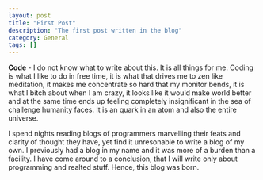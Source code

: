 ```yaml
---
layout: post
title: "First Post"
description: "The first post written in the blog"
category: General
tags: []
---
```


__Code__ - I do not know what to write about this. It is all things for me. Coding is what I like to do in free time, it is what that drives me to zen like meditation, it makes me concentrate so hard that my monitor bends, it is what I bitch about when I am crazy, it looks like it would make world better and at the same time ends up feeling completely insignificant in the sea of challenge humanity faces. It is an quark in an atom and also the entire universe.

I spend nights reading blogs of programmers marvelling their feats and clarity of thought they have, yet find it unresonable to write a blog of my own. I previously had a blog in my name and it was more of a burden than a facility. I have come around to a conclusion, that I will write only about programming and realted stuff. Hence, this blog was born.

